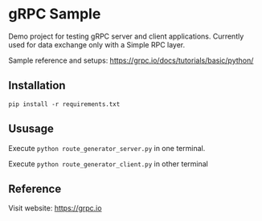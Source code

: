# gRPC Sample

Demo project for testing gRPC server and client applications. Currently used for data exchange only with a Simple RPC layer.

Sample reference and setups:
https://grpc.io/docs/tutorials/basic/python/

## Installation
`pip install -r requirements.txt`

## Ususage
Execute `python route_generator_server.py` in one terminal.

Execute `python route_generator_client.py` in other terminal

## Reference
Visit website: https://grpc.io

